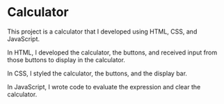 # Calculator

This project is a calculator that I developed using HTML, CSS, and JavaScript. 

In HTML, I developed the calculator, the buttons, and received input from those buttons to display in the calculator.

In CSS, I styled the calculator, the buttons, and the display bar.

In JavaScript, I wrote code to evaluate the expression and clear the calculator.
